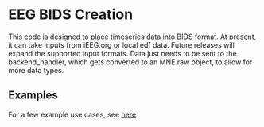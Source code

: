 # EEG BIDS Creation

This code is designed to place timeseries data into BIDS format. At present, it can take inputs from iEEG.org or local edf data. Future releases will expand the supported input formats. Data just needs to be sent to the  backend_handler, which gets converted to an MNE raw object, to allow for more data types.

## Examples
For a few example use cases, see [here](https://github.com/penn-cnt/CNT-codehub/blob/main/scripts/codehub/utils/acquisition/BIDS/samples/sample_cmds.txt)